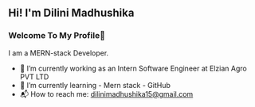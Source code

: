 ## Hi! I'm Dilini Madhushika

### Welcome To My Profile👋

I am a MERN-stack Developer.

- 🔭 I’m currently working as an Intern Software Engineer at Elzian Agro PVT LTD
- 📗 I’m currently learning 
        - Mern stack
        - GitHub
- 📬 How to reach me: dilinimadhushika15@gmail.com


<!--
**IT20122928/IT20122928** is a ✨ _special_ ✨ repository because its `README.md` (this file) appears on your GitHub profile.

Here are some ideas to get you started:

- 🔭 I’m currently working on ...
- 👯 I’m looking to collaborate on ...
- 🤔 I’m looking for help with ...
- 💬 Ask me about ...
- 📫 How to reach me: ...
- 😄 Pronouns: ...
- ⚡ Fun fact: ...
-->
